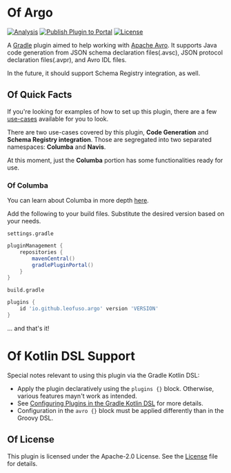 # Of Argo

[![Analysis](https://github.com/LeoFuso/argo/actions/workflows/analysis.yaml/badge.svg)](https://github.com/LeoFuso/argo/actions/workflows/analysis.yaml)
[![Publish Plugin to Portal](https://github.com/LeoFuso/argo/actions/workflows/publish-plugin.yaml/badge.svg)](https://github.com/LeoFuso/argo/actions/workflows/publish-plugin.yaml)
[![License](https://img.shields.io/badge/License-Apache_2.0-blue.svg)](LICENSE)

A [Gradle](http://www.gradle.org/) plugin aimed to help working with [Apache Avro](http://avro.apache.org/). 
It supports Java code generation from JSON schema declaration files(.avsc), JSON protocol declaration files(.avpr), and Avro IDL files. 

In the future, it should support Schema Registry integration, as well.

## Of Quick Facts

If you're looking for examples of how to set up this plugin,
there are a few [use-cases](https://github.com/LeoFuso/argo/tree/main/use-cases) available for you to look.  

There are two use-cases covered by this plugin, **Code Generation** and **Schema Registry integration**.
Those are segregated into two separated namespaces: **Columba** and **Navis**. 

At this moment, just the **Columba** portion has some functionalities ready for use.  

### Of Columba

You can learn about Columba in more depth [here](columba.md).

Add the following to your build files. Substitute the desired version based on your needs.

`settings.gradle`
```groovy
pluginManagement {
    repositories {
        mavenCentral()
        gradlePluginPortal()
    }
}
```

`build.gradle`
```groovy
plugins {
    id 'io.github.leofuso.argo' version 'VERSION'
}
```

... and that's it!

# Of Kotlin DSL Support

Special notes relevant to using this plugin via the Gradle Kotlin DSL:

* Apply the plugin declaratively using the `plugins {}` block. Otherwise, various features mayn't work as intended. 
* See [Configuring Plugins in the Gradle Kotlin DSL](https://github.com/gradle/kotlin-dsl/blob/master/doc/getting-started/Configuring-Plugins.md) for more details.
* Configuration in the `avro {}` block must be applied differently than in the Groovy DSL.

## Of License

This plugin is licensed under the Apache-2.0 License. See the [License](LICENSE) file for details.

